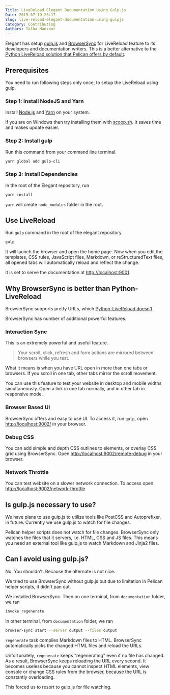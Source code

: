 ```yaml
---
Title: LiveReload Elegant Documentation Using Gulp.js
Date: 2019-07-19 23:17
Slug: live-reload-elegant-documentation-using-gulpjs
Category: Contributing
Authors: Talha Mansoor
---
```


Elegant has setup [gulp.js](https://gulpjs.com/) and [BrowserSync](https://www.browsersync.io/) for LiveReload feature to its developers and documentation writers. This is a better alternative to the [Python LiveReload solution that Pelican offers by default]({filename}./live-reload-python.md).

## Prerequisites

You need to run following steps only once, to setup the LiveReload using gulp.

### Step 1: Install NodeJS and Yarn

Install [Node.js](https://nodejs.org/en/download/) and [Yarn](https://yarnpkg.com/en/docs/install) on your system.

If you are on Windows then try installing them with [scoop.sh](https://scoop.sh/). It saves time and makes update easier.

### Step 2: Install gulp

Run this command from your command line terminal.

```bash
yarn global add gulp-cli
```

### Step 3: Install Dependencies

In the root of the Elegant repository, run

```bash
yarn install
```

`yarn` will create `node_modules` folder in the root.

## Use LiveReload

Run `gulp` command in the root of the elegant repository.

```bash
gulp
```

It will launch the browser and open the home page. Now when you edit the templates, CSS rules, JavaScript files, Markdown, or reStructuredText files, all opened tabs will automatically reload and reflect the change.

It is set to serve the documentation at <http://localhost:9001>.

## Why BrowserSync is better than Python-LiveReload

BrowserSync supports pretty URLs, which [Python-LiveReload doesn't]({filename}./live-reload-python.md#known-issue).

BrowserSync has number of additional powerful features.

### Interaction Sync

This is an extremely powerful and useful feature.

> Your scroll, click, refresh and form actions are mirrored between browsers while you test.

What it means is when you have URL open in more than one tabs or browsers. If you scroll in one tab, other tabs mirror the scroll movement.

You can use this feature to test your website in desktop and mobile widths simultaneously. Open a link in one tab normally, and in other tab in responsive mode.

### Browser Based UI

BrowserSync offers and easy to use UI. To access it, run `gulp`, open <http://localhost:9002/> in your browser.

### Debug CSS

You can add simple and depth CSS outlines to elements, or overlay CSS grid using BrowserSync. Open <http://localhost:9002/remote-debug> in your browser.

### Network Throttle

You can test website on a slower network connection. To access open <http://localhost:9002/network-throttle>

## Is gulp.js necessary to use?

We have plans to use gulp.js to utilize tools like PostCSS and Autoprefixer, in future. Currently we use gulp.js to watch for file changes.

Pelican helper scripts does not watch for file changes. BrowserSync only watches the files that it servers, i.e. HTML, CSS and JS files. This means you need an external tool like gulp.js to watch Markdown and Jinja2 files.

## Can I avoid using gulp.js?

No. You shouldn't. Because the alternate is not nice.

We tried to use BrowserSync without gulp.js but due to limitation in Pelican helper scripts, it didn't pan out.

We installed BrowserSync. Then on one terminal, from `documentation` folder, we ran

```bash
invoke regenerate
```

In other terminal, from `documentation` folder, we ran

```bash
browser-sync start --server output --files output
```

`regenerate` task compiles Markdown files to HTML. BrowserSync automatically picks the changed HTML files and reload the URLs.

Unfortunately, `regenerate` keeps "regenerating" even if no file has changed. As a result, BrowserSync keeps reloading the URL every second. It becomes useless because you cannot inspect HTML elements, view console or change CSS rules from the browser, because the URL is constantly overloading.

This forced us to resort to gulp.js for file watching.
